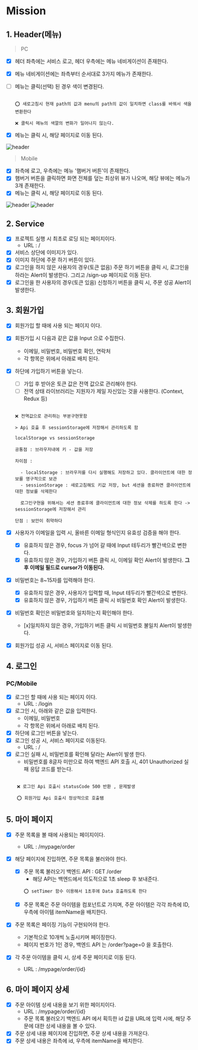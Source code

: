 # Mission

## 1. Header(메뉴)

> PC

- [x] 헤더 좌측에는 서비스 로고, 헤더 우측에는 메뉴 네비게이션이 존재한다.
- [x] 메뉴 네비게이션에는 좌측부터 순서대로 3가지 메뉴가 존재한다.
- [ ] 메뉴는 클릭(선택) 된 경우 색이 변경된다.

  ```

  ⭕ 새로고침시 현재 path의 값과 menu의 path의 값이 일치하면 class를 바꿔서 색을 변환한다

  ❌ 클릭시 메뉴의 색깔의 변화가 일어나지 않는다.

  ```

- [x] 메뉴는 클릭 시, 해당 페이지로 이동 된다.

<img src="https://user-images.githubusercontent.com/62421526/114258189-cf62c900-99ff-11eb-9cfa-caf6238c489c.PNG" alt='header' styled="width:500px">

> Mobile

- [x] 좌측에 로고, 우측에는 메뉴 '햄버거 버튼'이 존재한다.
- [x] 햄버거 버튼을 클릭하면 화면 전체를 덮는 최상위 뷰가 나오며, 해당 뷰에는 메뉴가 3개 존재한다.
- [x] 메뉴는 클릭 시, 해당 페이지로 이동 된다.

<img src="https://user-images.githubusercontent.com/62421526/114258244-3a140480-9a00-11eb-87c0-a2e0edc54376.PNG" alt='header' styled="width:500px">

<img src="https://user-images.githubusercontent.com/62421526/114258245-3b453180-9a00-11eb-8069-a9024982154e.PNG" alt='header' styled="width:500px">

## 2. Service

- [x] 프로젝트 실행 시 최초로 로딩 되는 페이지이다.
  - URL : /
- [x] 서비스 상단에 이미지가 있다.
- [x] 이미지 하단에 주문 하기 버튼이 있다.
- [x] 로그인을 하지 않은 사용자의 경우(토큰 없음) 주문 하기 버튼을 클릭 시, 로그인을 하라는 Alert이 발생한다. 그리고 /sign-up 페이지로 이동 된다.
- [x] 로그인을 한 사용자의 경우(토큰 있음) 신청하기 버튼을 클릭 시, 주문 성공 Alert이 발생한다.

## 3. 회원가입

- [x] 회원가입 할 때에 사용 되는 페이지 이다.
- [x] 회원가입 시 다음과 같은 값을 Input 으로 수집한다.
  - 이메일, 비밀번호, 비밀번호 확인, 연락처
  - 각 항목은 위에서 아래로 배치 된다.
- [x] 하단에 가입하기 버튼을 넣는다.

  - [ ] 가입 후 받아온 토큰 값은 전역 값으로 관리해야 한다.
  - [ ] 전역 상태 라이브러리는 지원자가 제일 자신있는 것을 사용한다. (Context, Redux 등)

  ```

  ❌ 전역값으로 관리하는 부분구현못함

  > Api 호출 후 sessionStorage에 저장해서 관리하도록 함

  localStorage vs sessionStorage

  공통점 : 브라우저내에 키 - 값을 저장

  차이점 :

    - localStorage : 브라우저를 다시 실행해도 저장하고 있다. 클라이언트에 대한 정보를 영구적으로 보관
    - sessionStorage : 새로고침해도 키값 저장, but 세션을 종료하면 클라이언트에 대한 정보를 삭제한다

    로그인구현을 위해서는 세션 종료후에 클라이언트에 대한 정보 삭제를 하도록 한다 -> sessionStorage에 저장해서 관리

  단점 : 보안이 취약하다

  ```

- [x] 사용자가 이메일을 입력 시, 올바른 이메일 형식인지 유효성 검증을 해야 한다.
  - [x] 유효하지 않은 경우, focus 가 넘어 갈 때에 Input 테두리가 빨간색으로 변한다.
  - [x] 유효하지 않은 경우, 가입하기 버튼 클릭 시, 이메일 확인 Alert이 발생한다. **그 후 이메일 필드로 cursor가 이동된다.**
- [x] 비밀번호는 8~15자를 입력해야 한다.
  - [x] 유효하지 않은 경우, 사용자가 입력할 때, Input 테두리가 빨간색으로 변한다.
  - [x] 유효하지 않은 경우, 가입하기 버튼 클릭 시 비밀번호 확인 Alert이 발생한다.
- [x] 비밀번호 확인은 비밀번호와 일치하는지 확인해야 한다.
  - [x]일치하지 않은 경우, 가입하기 버튼 클릭 시 비밀번호 불일치 Alert이 발생한다.
- [x] 회원가입 성공 시, 서비스 페이지로 이동 된다.

## 4. 로그인

### PC/Mobile

- [x] 로그인 할 때에 사용 되는 페이지 이다.
  - URL : /login
- [x] 로그인 시, 아래와 같은 값을 입력한다.
  - 이메일, 비밀번호
  - 각 항목은 위에서 아래로 배치 된다.
- [x] 하단에 로그인 버튼을 넣는다.
- [x] 로그인 성공 시, 서비스 페이지로 이동된다.
  - URL : /
- [x] 로그인 실패 시, 비밀번호를 확인해 달라는 Alert이 발생 한다.
  - 비밀번호를 8글자 미만으로 하여 백엔드 API 호출 시, 401 Unauthorized 실패 응답 코드를 받는다.

```

    ❌ 로그인 Api 호출시 statusCode 500 반환 , 문제발생

    ⭕ 회원가입 Api 호출시 정상적으로 호출됌

```

## 5. 마이 페이지

- [x] 주문 목록을 볼 때에 사용되는 페이지이다.
  - URL : /mypage/order
- [x] 해당 페이지에 진입하면, 주문 목록을 불러와야 한다.

  - [x] 주문 목록 불러오기 백엔드 API : GET /order
    - 해당 API는 백엔드에서 의도적으로 1초 sleep 후 보내준다.
    ```
    ⭕ setTimer 함수 이용해서 1초후에 Data 호출하도록 한다
    ```
  - [x] 주문 목록은 주문 아이템을 컴포넌트로 가지며, 주문 아이템은 각각 좌측에 ID, 우측에 아이템 itemName을 배치한다.

- [x] 주문 목록은 페이징 기능이 구현되어야 한다.
  - 기본적으로 10개씩 노출시키며 페이징한다.
  - 페이지 번호가 1인 경우, 백엔드 API 는 /order?page=0 을 호출한다.
- [x] 각 주문 아이템을 클릭 시, 상세 주문 페이지로 이동 된다.
  - URL : /mypage/order/{id}

## 6. 마이 페이지 상세

- [x] 주문 아이템 상세 내용을 보기 위한 페이지이다.
  - URL : /mypage/order/{id}
  - 주문 목록 불러오기 백엔드 API 에서 획득한 id 값을 URL에 입력 시에, 해당 주문에 대한 상세 내용을 볼 수 있다.
- [x] 주문 상세 내용 페이지에 진입하면, 주문 상세 내용을 가져온다.
- [x] 주문 상세 내용은 좌측에 id, 우측에 itemName을 배치한다.
